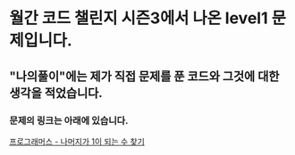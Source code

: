 # 월간 코드 챌린지 시즌3에서 나온 level1 문제입니다.
## "나의풀이"에는 제가 직접 문제를 푼 코드와 그것에 대한 생각을 적었습니다.
### 문제의 링크는 아래에 있습니다.
<a href="https://programmers.co.kr/learn/courses/30/lessons/12982" target="_blank">프로그래머스 - 나머지가 1이 되는 수 찾기</a>
